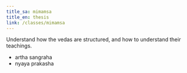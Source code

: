 ```yaml
---
title_sa: mimamsa
title_en: thesis
link: /classes/mimamsa
---
```


Understand how the vedas are structured, and how to understand their teachings.

- artha sangraha
- nyaya prakasha
